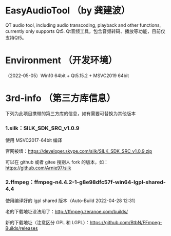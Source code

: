 # EasyAudioTool （by 龚建波）
QT audio tool, including audio transcoding, playback and other functions, currently only supports Qt5. Qt音频工具，包含音频转码、播放等功能，目前仅支持Qt5。

# Environment （开发环境）
（2022-05-05）Win10 64bit + Qt5.15.2 + MSVC2019 64bit

# 3rd-info （第三方库信息）
下列为此项目携带的第三方库的信息，如有需要可替换为其他版本

### 1.silk：SILK_SDK_SRC_v1.0.9 

使用 MSVC2017-64bit 编译

官网被墙：https://developer.skype.com/silk/SILK_SDK_SRC_v1.0.9.zip 

可以在 github 或者 gitee 搜别人 fork 的版本，如：https://github.com/Arnie97/silk

### 2.ffmpeg：ffmpeg-n4.4.2-1-g8e98dfc57f-win64-lgpl-shared-4.4
使用编译好的 lgpl shared 版本（Auto-Build 2022-04-28 12:31）

老的下载地址没法用了：http://ffmpeg.zeranoe.com/builds/ 

新的下载地址（注意区分 GPL 和 LGPL）：https://github.com/BtbN/FFmpeg-Builds/releases
